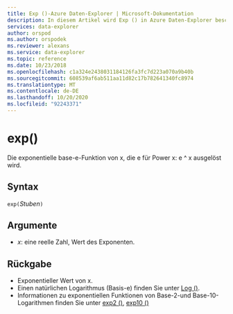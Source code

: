 ```yaml
---
title: Exp ()-Azure Daten-Explorer | Microsoft-Dokumentation
description: In diesem Artikel wird Exp () in Azure Daten-Explorer beschrieben.
services: data-explorer
author: orspod
ms.author: orspodek
ms.reviewer: alexans
ms.service: data-explorer
ms.topic: reference
ms.date: 10/23/2018
ms.openlocfilehash: c1a324e2438031184126fa3fc7d223a070a9b40b
ms.sourcegitcommit: 608539af6ab511aa11d82c17b782641340fc8974
ms.translationtype: MT
ms.contentlocale: de-DE
ms.lasthandoff: 10/20/2020
ms.locfileid: "92243371"
---
```

# <a name="exp"></a>exp()

Die exponentielle base-e-Funktion von x, die e für Power x: e ^ x ausgelöst wird.  

## <a name="syntax"></a>Syntax

`exp(`*Stuben*`)`

## <a name="arguments"></a>Argumente

* *x*: eine reelle Zahl, Wert des Exponenten.

## <a name="returns"></a>Rückgabe

* Exponentieller Wert von x.
* Einen natürlichen Logarithmus (Basis-e) finden Sie unter [Log ()](log-function.md).
* Informationen zu exponentiellen Funktionen von Base-2-und Base-10-Logarithmen finden Sie unter [exp2 ()](exp2-function.md), [exp10 ()](exp10-function.md)